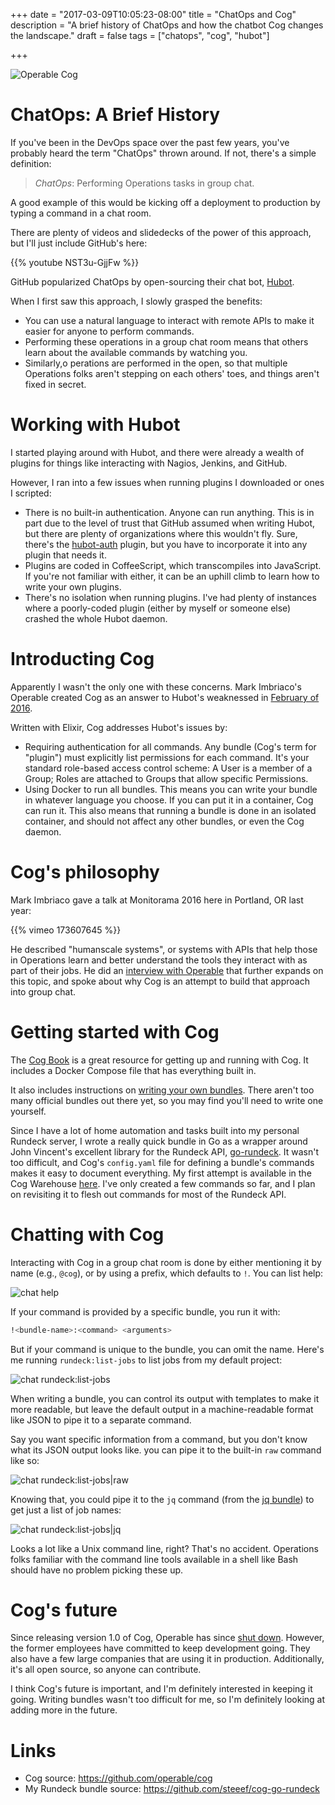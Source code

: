 +++
date = "2017-03-09T10:05:23-08:00"
title = "ChatOps and Cog"
description = "A brief history of ChatOps and how the chatbot Cog changes the landscape."
draft = false
tags = ["chatops", "cog", "hubot"]

+++

![Operable Cog](/images/Operable_Cog.png)

# ChatOps: A Brief History

If you've been in the DevOps space over the past few years, you've probably
heard the term "ChatOps" thrown around. If not, there's a simple definition:

> *ChatOps*: Performing Operations tasks in group chat.

A good example of this would be kicking off a deployment to production by
typing a command in a chat room.

There are plenty of videos and slidedecks of the power of this approach, but
I'll just include GitHub's here:

{{% youtube NST3u-GjjFw %}}

GitHub popularized ChatOps by open-sourcing their chat bot, [Hubot](https://hubot.github.com/).

When I first saw this approach, I slowly grasped the benefits:

* You can use a natural language to interact with remote APIs to make it easier
  for anyone to perform commands.
* Performing these operations in a group chat room means that others learn
  about the available commands by watching you.
* Similarly,o perations are performed in the open, so that multiple Operations folks
 aren't stepping on each others' toes, and things aren't fixed in secret.

# Working with Hubot

I started playing around with Hubot, and there were already a wealth of plugins
for things like interacting with Nagios, Jenkins, and GitHub.

However, I ran into a few issues when running plugins I downloaded or ones I
scripted:

* There is no built-in authentication. Anyone can run anything. This is in part
  due to the level of trust that GitHub assumed when writing Hubot, but there 
  are plenty of organizations where this wouldn't fly. Sure, there's the
  [hubot-auth](https://hubot.github.com/) plugin, but you have to incorporate it
  into any plugin that needs it.
* Plugins are coded in CoffeeScript, which transcompiles into JavaScript. If
  you're not familiar with either, it can be an uphill climb to learn how to
  write your own plugins.
* There's no isolation when running plugins. I've had plenty of instances where
  a poorly-coded plugin (either by myself or someone else) crashed the whole
  Hubot daemon.

# Introducting Cog

Apparently I wasn't the only one with these concerns. Mark Imbriaco's Operable
created Cog as an answer to Hubot's weaknessed in [February of 2016](https://blog.operable.io/introducing-cog-8a682e42a25a#.yy17jfxqv). 

Written with Elixir, Cog addresses Hubot's issues by:

* Requiring authentication for all commands. Any bundle (Cog's term for "plugin")
  must explicitly list permissions for each command. It's your standard
  role-based access control scheme: A User is a member of a Group; Roles are
  attached to Groups that allow specific Permissions.
* Using Docker to run all bundles. This means you can write your bundle in 
  whatever language you choose. If you can put it in a container, Cog can run it.
  This also means that running a bundle is done in an isolated container, and
  should not affect any other bundles, or even the Cog daemon.

# Cog's philosophy

Mark Imbriaco gave a talk at Monitorama 2016 here in Portland, OR last year:

{{% vimeo 173607645 %}}

He described "humanscale systems", or systems with APIs that help those in
Operations learn and better understand the tools they interact with as part of
their jobs. He did an [interview with Operable](https://blog.operable.io/quick-interview-2-human-scale-systems-with-mark-imbriaco-4a2dfaf3c65b#.7q01si1eq) that further expands on this topic, and spoke about why Cog
is an attempt to build that approach into group chat.

# Getting started with Cog

The [Cog Book](https://cog-book.operable.io/) is a great resource for getting
up and running with Cog. It includes a Docker Compose file that has everything
built in.

It also includes instructions on [writing your own bundles](https://cog-book.operable.io/sections/writing_a_command_bundle.html). There
aren't too many official bundles out there yet, so you may find you'll need to
write one yourself.

Since I have a lot of home automation and tasks built into my personal Rundeck
server, I wrote a really quick bundle in Go as a wrapper around John Vincent's
excellent library for the Rundeck API, [go-rundeck](https://github.com/lusis/go-rundeck).
It wasn't too difficult, and Cog's `config.yaml` file for defining a bundle's
commands makes it easy to document everything. My first attempt is available
in the Cog Warehouse [here](https://bundles.operable.io/bundles/rundeck/latest). I've only created a few
commands so far, and I plan on revisiting it to flesh out commands for most of
the Rundeck API.

# Chatting with Cog

Interacting with Cog in a group chat room is done by either mentioning it by
name (e.g., `@cog`), or by using a prefix, which defaults to `!`. You can list
help:

![chat help](/images/cog-chat-1.png)

If your command is provided by a specific bundle, you run it with:

``` bash
!<bundle-name>:<command> <arguments>
```

But if your command is unique to the bundle, you can omit the name. Here's me
running `rundeck:list-jobs` to list jobs from my default project:

![chat rundeck:list-jobs](/images/cog-chat-2.png)

When writing a bundle, you can control its output with templates to make it
more readable, but leave the default output in a machine-readable format like
JSON to pipe it to a separate command. 

Say you want specific information from a command, but you don't know what its
JSON output looks like. you can pipe it to the built-in `raw` command like so:

![chat rundeck:list-jobs|raw](/images/cog-chat-3.png)

Knowing that, you could pipe it to the `jq` command (from the [jq bundle](https://bundles.operable.io/bundles/jq/latest)) to get just a list of job names:

![chat rundeck:list-jobs|jq](/images/cog-chat-4.png)

Looks a lot like a Unix command line, right? That's no accident. Operations
folks familiar with the command line tools available in a shell like Bash should
have no problem picking these up.

# Cog's future

Since releasing version 1.0 of Cog, Operable has since [shut down](https://blog.operable.io/cog-marches-on-8956b4fb74fe#.qgal1awdc). However,
the former employees have committed to keep development going. They also have a 
few large companies that are using it in production. Additionally, it's all open
source, so anyone can contribute.

I think Cog's future is important, and I'm definitely interested in keeping it
going. Writing bundles wasn't too difficult for me, so I'm definitely looking
at adding more in the future.

# Links

* Cog source: https://github.com/operable/cog
* My Rundeck bundle source: https://github.com/steeef/cog-go-rundeck
